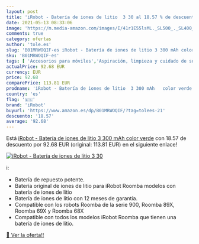 ```yaml
---
layout: post
title: 'iRobot - Batería de iones de litio  3 30 al 18.57 % de descuento'
date: 2021-05-13 08:33:06
image: 'https://m.media-amazon.com/images/I/41r1E55lsML._SL500_._SL400_.jpg'
comments: true
category: ofertas
author: 'tole.es'
slug: 'B01MRWOQIF-es iRobot - Batería de iones de litio 3 300 mAh color verde'
sku: 'B01MRWOQIF-es'
tags: [ 'Accesorios para móviles','Aspiración, limpieza y cuidado de suelo y ventanas','Aspiradoras','Comunicación móvil y accesorios','Electrónica','Hogar y cocina','irobot', ]
actualPrice: 92.68 EUR
currency: EUR
price: 92.68
comparePrice: 113.81 EUR
prodname: 'iRobot - Batería de iones de litio  3 300 mAh   color verde'
country: 'es'
flag: '🇪🇸'
brand: 'iRobot'
buyurl: 'https://www.amazon.es/dp/B01MRWOQIF/?tag=tolees-21'
descuento: '18.57'
average: '92.68'
---
```


Está [iRobot - Batería de iones de litio  3 300 mAh   color verde](https://www.amazon.es/dp/B01MRWOQIF/?tag=tolees-21) con 18.57 de descuento por 92.68 EUR (original: 113.81 EUR) en el siguiente enlace!

[![iRobot - Batería de iones de litio  3 30](https://m.media-amazon.com/images/I/41r1E55lsML._SL500_._SL400_.jpg)](https://www.amazon.es/dp/B01MRWOQIF/?tag=tolees-21)

ℹ️:

- Batería de repuesto potente.
- Batería original de iones de litio para iRobot Roomba modelos con batería de iones de litio
- Batería de iones de litio con 12 meses de garantía.
- Compatible con los robots Roomba de la serie 900, Roomba 89X, Roomba 69X y Roomba 68X
- Compatible con todos los modelos iRobot Roomba que tienen una batería de iones de litio.

[🛒 Ver la oferta!!](https://www.amazon.es/dp/B01MRWOQIF/?tag=tolees-21)
